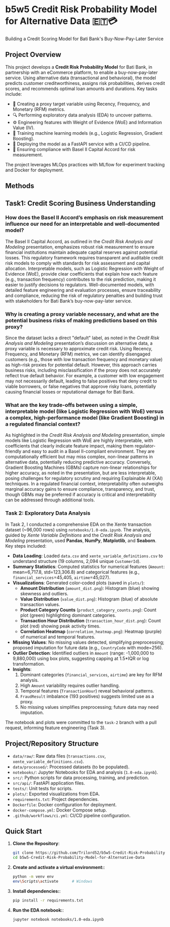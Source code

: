 # b5w5 Credit Risk Probability Model for Alternative Data 🇪🇹💳

Building a Credit Scoring Model for Bati Bank's Buy-Now-Pay-Later Service

## Project Overview
This project develops a **Credit Risk Probability Model** for Bati Bank, in partnership with an eCommerce platform, to enable a buy-now-pay-later service. Using alternative data (transactional and behavioral), the model predicts customer creditworthiness, assigns risk probabilities, derives credit scores, and recommends optimal loan amounts and durations. Key tasks include:

- 🧠 Creating a proxy target variable using Recency, Frequency, and Monetary (RFM) metrics.
- 🔍 Performing exploratory data analysis (EDA) to uncover patterns.
- ⚙️ Engineering features with Weight of Evidence (WoE) and Information Value (IV).
- 🤖 Training machine learning models (e.g., Logistic Regression, Gradient Boosting).
- 🚀 Deploying the model as a FastAPI service with a CI/CD pipeline.
- 📜 Ensuring compliance with Basel II Capital Accord for risk measurement.

The project leverages MLOps practices with MLflow for experiment tracking and Docker for deployment.

## Methods

## Task1: Credit Scoring Business Understanding

### How does the Basel II Accord’s emphasis on risk measurement influence our need for an interpretable and well-documented model?
The Basel II Capital Accord, as outlined in the *Credit Risk Analysis and Modeling* presentation, emphasizes robust risk measurement to ensure financial institutions maintain adequate capital reserves against potential losses. This regulatory framework requires transparent and auditable credit risk models to comply with standards for risk assessment and capital allocation. Interpretable models, such as Logistic Regression with Weight of Evidence (WoE), provide clear coefficients that explain how each feature (e.g., transaction frequency) contributes to the risk prediction, making it easier to justify decisions to regulators. Well-documented models, with detailed feature engineering and evaluation processes, ensure traceability and compliance, reducing the risk of regulatory penalties and building trust with stakeholders for Bati Bank’s buy-now-pay-later service.

### Why is creating a proxy variable necessary, and what are the potential business risks of making predictions based on this proxy?
Since the dataset lacks a direct "default" label, as noted in the *Credit Risk Analysis and Modeling* presentation’s discussion on alternative data, a proxy variable is necessary to approximate credit risk. Using Recency, Frequency, and Monetary (RFM) metrics, we can identify disengaged customers (e.g., those with low transaction frequency and monetary value) as high-risk proxies for potential default. However, this approach carries business risks, including misclassification if the proxy does not accurately reflect true default behavior. For example, a customer with low engagement may not necessarily default, leading to false positives that deny credit to viable borrowers, or false negatives that approve risky loans, potentially causing financial losses or reputational damage for Bati Bank.

### What are the key trade-offs between using a simple, interpretable model (like Logistic Regression with WoE) versus a complex, high-performance model (like Gradient Boosting) in a regulated financial context?
As highlighted in the *Credit Risk Analysis and Modeling* presentation, simple models like Logistic Regression with WoE are highly interpretable, with coefficients that clearly indicate feature impact, making them regulator-friendly and easy to audit in a Basel II-compliant environment. They are computationally efficient but may miss complex, non-linear patterns in alternative data, potentially reducing predictive accuracy. Conversely, Gradient Boosting Machines (GBMs) capture non-linear relationships for higher accuracy, as noted in the presentation, but are less interpretable, posing challenges for regulatory scrutiny and requiring Explainable AI (XAI) techniques. In a regulated financial context, interpretability often outweighs marginal accuracy gains to ensure compliance, transparency, and trust, though GBMs may be preferred if accuracy is critical and interpretability can be addressed through additional tools.

### Task 2: Exploratory Data Analysis

In Task 2, I conducted a comprehensive EDA on the Xente transaction dataset (~96,000 rows) using `notebooks/1.0-eda.ipynb`. The analysis, guided by *Xente Variable Definitions* and the *Credit Risk Analysis and Modeling* presentation, used **Pandas**, **NumPy**, **Matplotlib**, and **Seaborn**. Key steps included:
- **Data Loading**: Loaded `data.csv` and `xente_variable_definitions.csv` to understand structure (19 columns, 2,094 unique `CustomerId`).
- **Summary Statistics**: Computed statistics for numerical features (`Amount`: mean=6,717.8, std=123,306.8) and categorical features (e.g., `financial_services`=45,405, `airtime`=45,027).
- **Visualizations**: Generated color-coded plots (saved in `plots/`):
  - **Amount Distribution** (`amount_dist.png`): Histogram (blue) showing skewness and outliers.
  - **Value Distribution** (`value_dist.png`): Histogram (blue) of absolute transaction values.
  - **Product Category Counts** (`product_category_counts.png`): Count plot (green) highlighting dominant categories.
  - **Transaction Hour Distribution** (`transaction_hour_dist.png`): Count plot (red) showing peak activity times.
  - **Correlation Heatmap** (`correlation_heatmap.png`): Heatmap (purple) of numerical and temporal features.
- **Missing Values**: No missing values detected, simplifying preprocessing; proposed imputation for future data (e.g., `CountryCode` with mode=256).
- **Outlier Detection**: Identified outliers in `Amount` (range: -1,000,000 to 9,880,000) using box plots, suggesting capping at 1.5*IQR or log transformation.
- **Insights**:
  1. Dominant categories (`financial_services`, `airtime`) are key for RFM analysis.
  2. High `Amount` variability requires outlier handling.
  3. Temporal features (`TransactionHour`) reveal behavioral patterns.
  4. `FraudResult` imbalance (193 positives) suggests limited use as a proxy.
  5. No missing values simplifies preprocessing; future data may need imputation.

The notebook and plots were committed to the `task-2` branch with a pull request, informing feature engineering (Task 3).

## Project/Repository Structure

- `data/raw/`: Raw data files (`transactions.csv`, `xente_variable_definitions.csv`).
- `data/processed/`: Processed datasets (to be populated).
- `notebooks/`: Jupyter Notebooks for EDA and analysis (`1.0-eda.ipynb`).
- `src/`: Python scripts for data processing, training, and prediction.
- `src/api/`: FastAPI application files.
- `tests/`: Unit tests for scripts.
- `plots/`: Exported visualizations from EDA.
- `requirements.txt`: Project dependencies.
- `Dockerfile`: Docker configuration for deployment.
- `docker-compose.yml`: Docker Compose setup.
- `.github/workflows/ci.yml`: CI/CD pipeline configuration.

## Quick Start
1. **Clone the Repository**:
   ```bash
   git clone https://github.com/Trilord52/b5w5-Credit-Risk-Probability-Model-for-Alternative-Data.git
   cd b5w5-Credit-Risk-Probability-Model-for-Alternative-Data
2. **Create and activate a virtual environment:**:
    ```bash
    python -m venv env
    env\Scripts\activate      # Windows
3. **Install dependencies:**:
    ```bash
    pip install -r requirements.txt
4. **Run the EDA notebook:**:
    ```bash
    jupyter notebook notebooks/1.0-eda.ipynb

